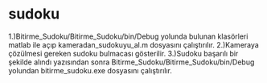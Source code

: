# sudoku

1.)Bitirme_Sudoku/Bitirme_Sudoku/bin/Debug yolunda bulunan klasörleri matlab ile açıp kameradan_sudokuyu_al.m dosyasını çalıştırılır.
2.)Kameraya çözülmesi gereken sudoku bulmacası gösterilir.
3.)Sudoku başarılı bir şekilde alındı yazısından sonra Bitirme_Sudoku/Bitirme_Sudoku/bin/Debug yolundan bitirme_sudoku.exe dosyasını çalıştırılır.



